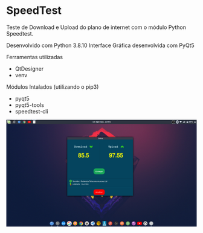 # SpeedTest
 Teste de Download e Upload do plano de internet com o módulo Python Speedtest.

 Desenvolvido com Python 3.8.10
 Interface Gráfica desenvolvida com PyQt5

 Ferramentas utilizadas

   - QtDesigner
   - venv

Módulos Intalados (utilizando o pip3)

   - pyqt5
   - pyqt5-tools
   - speedtest-cli

![img](https://github.com/jao-victor/SpeedTest/blob/main/speedtest.png)
    
